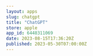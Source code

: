 ```yaml
---
layout: apps
slug: chatgpt
title: "ChatGPT"
store: apple
app_id: 6448311069
date: 2023-08-15T17:36:20Z
published: 2023-05-30T07:00:00Z
---
```

